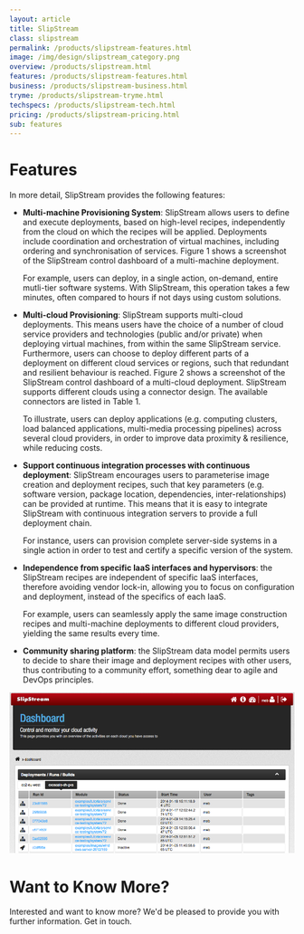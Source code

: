 ```yaml
---
layout: article
title: SlipStream
class: slipstream
permalink: /products/slipstream-features.html
image: /img/design/slipstream_category.png
overview: /products/slipstream.html
features: /products/slipstream-features.html
business: /products/slipstream-business.html
tryme: /products/slipstream-tryme.html
techspecs: /products/slipstream-tech.html
pricing: /products/slipstream-pricing.html
sub: features
---
```


Features
==============

In more detail, SlipStream provides the following features: 

* **Multi-machine Provisioning System**: SlipStream allows users to define and execute deployments, based on high-level recipes, independently from the cloud on which the recipes will be applied.  Deployments include coordination and orchestration of virtual machines, including ordering and synchronisation of services. Figure 1 shows a screenshot of the SlipStream control dashboard of a multi-machine deployment.

  For example, users can deploy, in a single action, on-demand, entire mutli-tier software systems. With SlipStream, this operation takes a few minutes, often compared to hours if not days using custom solutions. 

* **Multi-cloud Provisioning**: SlipStream supports multi-cloud deployments. This means users have the choice of a number of cloud service providers and technologies (public and/or private) when deploying virtual machines, from within the same SlipStream service. Furthermore, users can choose to deploy different parts of a deployment on different cloud services or regions, such that redundant and resilient behaviour is reached.  Figure 2 shows a screenshot of the SlipStream control dashboard of a multi-cloud deployment.  SlipStream supports different clouds using a connector design.  The available connectors are listed in Table 1.

  To illustrate, users can deploy applications (e.g. computing clusters, load balanced applications, multi-media processing pipelines) across several cloud providers, in order to improve data proximity & resilience, while reducing costs.

* **Support continuous integration processes with continuous deployment**: SlipStream encourages users to parameterise image creation and deployment recipes, such that key parameters (e.g. software version, package location, dependencies, inter-relationships) can be provided at runtime. This means that it is easy to integrate SlipStream with continuous integration servers to provide a full deployment chain. 
	
  For instance, users can provision complete server-side systems in a single action in order to test and certify a specific version of the system.

* **Independence from specific IaaS interfaces and hypervisors**: the SlipStream recipes are independent of specific IaaS interfaces, therefore avoiding vendor lock-in, allowing you to focus on configuration and deployment, instead of the specifics of each IaaS. 

  For example, users can seamlessly apply the same image construction recipes and multi-machine deployments to different cloud providers, yielding the same results every time.

* **Community sharing platform**: the SlipStream data model permits users to decide to share their image and deployment recipes with other users, thus contributing to a community effort, something dear to agile and DevOps principles.

<p align="center">
    <img src="/img/content/slipstream/dashboard.png" alt="SlipStream Dashboard" width="700" />
</p>

Want to Know More?
====

Interested and want to know more? We'd be pleased to provide you with further information. Get in touch.

<span class='contact-us-placeholder'></span>
